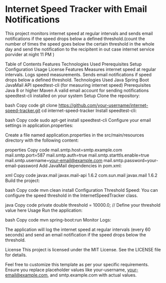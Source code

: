 # Internet Speed Tracker with Email Notifications
This project monitors internet speed at regular intervals and sends email notifications if the speed drops below a defined threshold.(count the  number of times the speed goes below the certain threshold in the whole day and send the notification to the recipitent in out case internet service porvider at night 11 PM )

Table of Contents
Features
Technologies Used
Prerequisites
Setup
Configuration
Usage
License
Features
Measures internet speed at regular intervals.
Logs speed measurements.
Sends email notifications if speed drops below a defined threshold.
Technologies Used
Java
Spring Boot
JavaMail API
speedtest-cli (for measuring internet speed)
Prerequisites
Java 8 or higher
Maven
A valid email account for sending notifications
speedtest-cli installed on your system
Setup
Clone the repository:

bash
Copy code
git clone https://github.com/your-username/internet-speed-tracker.git
cd internet-speed-tracker
Install speedtest-cli:

bash
Copy code
sudo apt-get install speedtest-cli
Configure your email settings in application.properties:

Create a file named application.properties in the src/main/resources directory with the following content:

properties
Copy code
mail.smtp.host=smtp.example.com
mail.smtp.port=587
mail.smtp.auth=true
mail.smtp.starttls.enable=true
mail.smtp.username=your-email@example.com
mail.smtp.password=your-email-password
Add JavaMail dependencies in pom.xml:

xml
Copy code
<dependency>
    <groupId>javax.mail</groupId>
    <artifactId>javax.mail-api</artifactId>
    <version>1.6.2</version>
</dependency>
<dependency>
    <groupId>com.sun.mail</groupId>
    <artifactId>javax.mail</artifactId>
    <version>1.6.2</version>
</dependency>
Build the project:

bash
Copy code
mvn clean install
Configuration
Threshold Speed: You can configure the speed threshold in the InternetSpeedTracker class.

java
Copy code
private double threshold = 10000.0; // Define your threshold value here
Usage
Run the application:

bash
Copy code
mvn spring-boot:run
Monitor Logs:

The application will log the internet speed at regular intervals (every 60 seconds) and send an email notification if the speed drops below the threshold.

License
This project is licensed under the MIT License. See the LICENSE file for details.

Feel free to customize this template as per your specific requirements. Ensure you replace placeholder values like your-username, your-email@example.com, and smtp.example.com with actual values.









